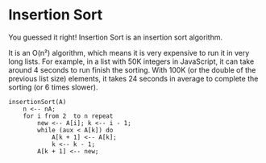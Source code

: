 # Insertion Sort
You guessed it right! Insertion Sort is an insertion sort algorithm.

It is an O(n²) algorithm, which means it is very expensive to run it
in very long lists. For example, in a list with 50K integers in
JavaScript, it can take around 4 seconds to run finish the sorting.
With 100K (or the double of the previous list size) elements, it takes 24
seconds in average to complete the sorting (or 6 times slower).

```
insertionSort(A)
    n <-- nA;
    for i from 2  to n repeat
        new <-- A[i]; k <-- i - 1;
        while (aux < A[k]) do
            A[k + 1] <-- A[k];
            k <-- k - 1;
        A[k + 1] <-- new;
```